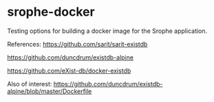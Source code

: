 # srophe-docker
Testing options for building a docker image for the Srophe application. 

References: 
https://github.com/sarit/sarit-existdb

https://github.com/duncdrum/existdb-alpine

https://github.com/eXist-db/docker-existdb


Also of interest: 
https://github.com/duncdrum/existdb-alpine/blob/master/Dockerfile

